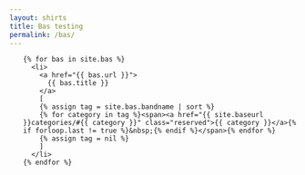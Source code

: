 ```yaml
---
layout: shirts
title: Bas testing
permalink: /bas/
---
```


<ul class="posts">

	{% for bas in site.bas %}
	  <li>
	    <a href="{{ bas.url }}">
	      {{ bas.title }}
	    </a>
	    [
        {% assign tag = site.bas.bandname | sort %}
        {% for category in tag %}<span><a href="{{ site.baseurl }}categories/#{{ category }}" class="reserved">{{ category }}</a>{% if forloop.last != true %}&nbsp;{% endif %}</span>{% endfor %}
        {% assign tag = nil %}
        ]
	  </li>
	{% endfor %}
</ul>
